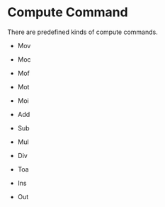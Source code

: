 # **Compute Command**


There are predefined kinds of compute commands.






- Mov
- Moc
- Mof
- Mot
- Moi

- Add
- Sub
- Mul
- Div

- Toa

- Ins
- Out